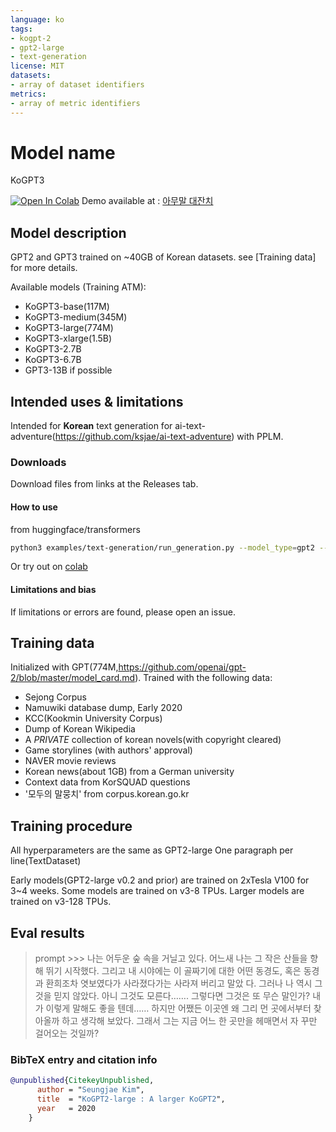 ```yaml
---
language: ko
tags:
- kogpt-2
- gpt2-large
- text-generation
license: MIT
datasets:
- array of dataset identifiers
metrics:
- array of metric identifiers
---
```


# Model name
KoGPT3

[![Open In Colab](https://colab.research.google.com/assets/colab-badge.svg)](https://colab.research.google.com/drive/1s5zZZL8j2waMTkwUOmSOv6IywoBrNm1z?usp=sharing)
Demo available at : [아무말 대잔치](https://text.ksjit.com)

## Model description
GPT2 and GPT3 trained on ~40GB of Korean datasets.
see [Training data] for more details.

Available models (Training ATM):
- KoGPT3-base(117M)
- KoGPT3-medium(345M)
- KoGPT3-large(774M)
- KoGPT3-xlarge(1.5B)
- KoGPT3-2.7B
- KoGPT3-6.7B
- GPT3-13B if possible

## Intended uses & limitations
Intended for **Korean** text generation for ai-text-adventure(https://github.com/ksjae/ai-text-adventure) with PPLM.

### Downloads
Download files from links at the Releases tab.

#### How to use

from huggingface/transformers
```bash
python3 examples/text-generation/run_generation.py --model_type=gpt2 --model_name_or_path=kogpt2 --length=100 --fp16 --repetition_penalty=2 --p=0.8 --k=20
```

Or try out on [colab](https://colab.research.google.com/drive/1s5zZZL8j2waMTkwUOmSOv6IywoBrNm1z?usp=sharing)

#### Limitations and bias

If limitations or errors are found, please open an issue.

## Training data

Initialized with GPT(774M,https://github.com/openai/gpt-2/blob/master/model_card.md). Trained with the following data:
- Sejong Corpus
- Namuwiki database dump, Early 2020
- KCC(Kookmin University Corpus)
- Dump of Korean Wikipedia
- A *PRIVATE* collection of korean novels(with copyright cleared)
- Game storylines (with authors' approval)
- NAVER movie reviews
- Korean news(about 1GB) from a German university
- Context data from KorSQUAD questions
- '모두의 말뭉치' from corpus.korean.go.kr

## Training procedure

All hyperparameters are the same as GPT2-large
One paragraph per line(TextDataset)

Early models(GPT2-large v0.2 and prior) are trained on 2xTesla V100 for 3~4 weeks.
Some models are trained on v3-8 TPUs.
Larger models are trained on v3-128 TPUs.

## Eval results
> prompt >>> 나는 어두운 숲 속을 거닐고 있다.
> 어느새 나는 그 작은 산들을 향해 뛰기 시작했다. 그리고 내 시야에는 이 골짜기에 대한 어떤 동경도, 혹은 동경과 환희조차 엿보였다가 사라졌다가는 사라져 버리고 말았 다. 그러나 나 역시 그것을 믿지 않았다. 아니 그것도 모른다……. 그렇다면 그것은 또 무슨 말인가? 내가 이렇게 말해도 좋을 텐데…… 하지만 어쨌든 이곳엔 왜 그리 먼 곳에서부터 찾아올까 하고 생각해 보았다. 그래서 그는 지금 어느 한 곳만을 헤매면서 자 꾸만 걸어오는 것일까?


### BibTeX entry and citation info

```bibtex
@unpublished{CitekeyUnpublished,
      author = "Seungjae Kim",
      title  = "KoGPT2-large : A larger KoGPT2",
      year   = 2020
    }
```
